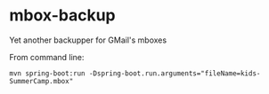 # mbox-backup

Yet another backupper for GMail's mboxes

From command line:

```
mvn spring-boot:run -Dspring-boot.run.arguments="fileName=kids-SummerCamp.mbox"
```